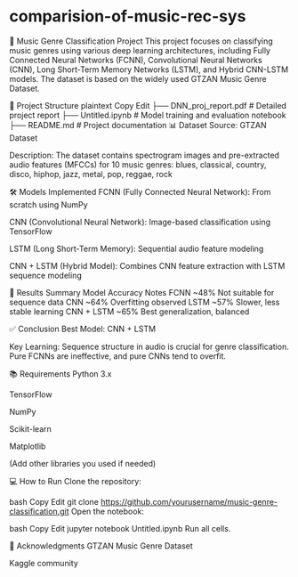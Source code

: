 # comparision-of-music-rec-sys
🎵 Music Genre Classification Project
This project focuses on classifying music genres using various deep learning architectures, including Fully Connected Neural Networks (FCNN), Convolutional Neural Networks (CNN), Long Short-Term Memory Networks (LSTM), and Hybrid CNN-LSTM models. The dataset is based on the widely used GTZAN Music Genre Dataset.

📂 Project Structure
plaintext
Copy
Edit
├── DNN_proj_report.pdf         # Detailed project report
├── Untitled.ipynb              # Model training and evaluation notebook
├── README.md                   # Project documentation
📊 Dataset
Source: GTZAN Dataset

Description: The dataset contains spectrogram images and pre-extracted audio features (MFCCs) for 10 music genres:
blues, classical, country, disco, hiphop, jazz, metal, pop, reggae, rock

🛠️ Models Implemented
FCNN (Fully Connected Neural Network): From scratch using NumPy

CNN (Convolutional Neural Network): Image-based classification using TensorFlow

LSTM (Long Short-Term Memory): Sequential audio feature modeling

CNN + LSTM (Hybrid Model): Combines CNN feature extraction with LSTM sequence modeling

🚀 Results Summary
Model	Accuracy	Notes
FCNN	~48%	Not suitable for sequence data
CNN	~64%	Overfitting observed
LSTM	~57%	Slower, less stable learning
CNN + LSTM	~65%	Best generalization, balanced

✅ Conclusion
Best Model: CNN + LSTM

Key Learning: Sequence structure in audio is crucial for genre classification. Pure FCNNs are ineffective, and pure CNNs tend to overfit.

📚 Requirements
Python 3.x

TensorFlow

NumPy

Scikit-learn

Matplotlib

(Add other libraries you used if needed)

💻 How to Run
Clone the repository:

bash
Copy
Edit
git clone https://github.com/yourusername/music-genre-classification.git
Open the notebook:

bash
Copy
Edit
jupyter notebook Untitled.ipynb
Run all cells.

🙌 Acknowledgments
GTZAN Music Genre Dataset

Kaggle community
